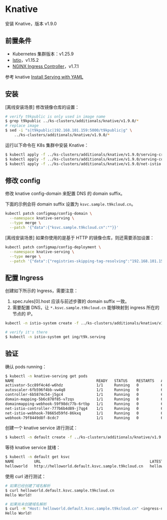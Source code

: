 # Knative

安装 Knative，版本 v1.9.0

## 前置条件

* Kubernetes 集群版本：v1.25.9
* <a target="_blank" rel="noopener noreferrer" href="https://istio.io/">Istio</a>，v1.15.2
* <a target="_blank" rel="noopener noreferrer" href="https://kubernetes.github.io/ingress-nginx/deploy/">NGINX Ingress Controller</a>，v1.7.1

参考 knative <a target="_blank" rel="noopener noreferrer" href="https://knative.dev/docs/install/yaml-install/serving/install-serving-with-yaml/">Install Serving with YAML</a>

## 安装

[离线安装场景] 修改镜像仓库的设置：

```bash
# verify t9kpublic is only used in image name
$ grep t9kpublic ../ks-clusters/additionals/knative/v1.9.0/*
# replace image
$ sed -i "s|t9kpublic|192.168.101.159:5000/t9kpublic|g" \
    ../ks-clusters/additionals/knative/v1.9.0/*
```

运行以下命令在 K8s 集群中安装 Knative：

```bash
$ kubectl apply -f ../ks-clusters/additionals/knative/v1.9.0/serving-crds.yaml
$ kubectl apply -f ../ks-clusters/additionals/knative/v1.9.0/serving-core.yaml
$ kubectl apply -f ../ks-clusters/additionals/knative/v1.9.0/net-istio.yaml
```

## 修改 config

修改 knative config-domain 来配置 DNS 的 domain suffix。

下面的示例会将 domain suffix 设置为 `ksvc.sample.t9kcloud.cn`。

```bash
kubectl patch configmap/config-domain \
  --namespace knative-serving \
  --type merge \
  --patch '{"data":{"ksvc.sample.t9kcloud.cn":""}}'
```

[离线安装场景] 如果你使用的是基于 HTTP 的镜像仓库，则还需要添加设置：

```bash
kubectl patch configmap/config-deployment \
  --namespace knative-serving \
  --type merge \
  --patch '{"data":{"registries-skipping-tag-resolving":"192.168.101.159:5000"}}'
```

## 配置 Ingress

创建如下所示的 Ingress，需要注意：

1. spec.rules[0].host 应该与前述步骤的 domain suffix 一致。
1. 需要配置 DNS，让 `*.ksvc.sample.t9kcloud.cn` 能够映射到 ingress 所在的节点的 IP。

```bash
kubectl -n istio-system create -f ../ks-clusters/additionals/knative/v1.9.0/ingress.yaml

# verify it's there
$ kubectl -n istio-system get ing/t9k.serving
```

## 验证

确认 pods running：

```bash
$ kubectl -n knative-serving get pods
NAME                                     READY   STATUS    RESTARTS   AGE
activator-5cc89f4c4d-w6hdz               1/1     Running   0          6m44s
autoscaler-6fb596f4bb-vw4q8              1/1     Running   0          6m44s
controller-6b5874c54-j5gc4               1/1     Running   0          6m44s
domain-mapping-5b6c878f85-v7zqs          1/1     Running   0          6m43s
domainmapping-webhook-59f98dc77b-6rtbp   1/1     Running   0          6m42s
net-istio-controller-777b6b4d89-j7qg4    1/1     Running   0          6m33s
net-istio-webhook-78665d59fd-86kxq       1/1     Running   0          6m33s
webhook-79f8449d8f-8cdc7                 1/1     Running   0          6m40s
```

创建一个 knative service 进行测试：

```bash
$ kubectl -n default create -f ../ks-clusters/additionals/knative/v1.9.0/hello-ksvc.yaml
```

等待 knative service 就绪：

```bash
$ kubectl -n default get ksvc
NAME         URL                                                 LATESTCREATED      LATESTREADY        READY   REASON
helloworld   http://helloworld.default.ksvc.sample.t9kcloud.cn   helloworld-00001   helloworld-00001   True 
```

使用 curl 进行测试：

```bash
# 如果已经创建了域名解析
$ curl helloworld.default.ksvc.sample.t9kcloud.cn
Hello World!

# 如果尚未创建域名解析
$ curl -H "Host: helloworld.default.ksvc.sample.t9kcloud.cn" <ingress-nginx-ip>
Hello World!
```
